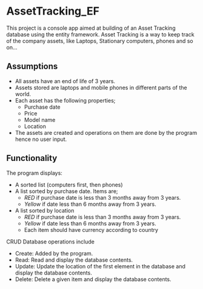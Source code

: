 # AssetTracking_EF
This project is a  console app aimed at building of an Asset Tracking database using the entity framework. 
Asset Tracking is a way to keep track of the company assets, like Laptops, Stationary computers, phones and so on... 

## Assumptions
- All assets have an end of life of 3 years. 
- Assets stored are laptops and mobile phones in different parts of the world.
- Each asset has the following properties;
  - Purchase date
  - Price
  - Model name
  - Location
- The assets are created and operations on them are done by the program hence no user input.

## Functionality
The program displays: 
- A sorted list (computers first, then phones) 
- A list sorted by purchase date. Items are; 
  - *RED* if purchase date is less than 3 months away from 3 years.
  - *Yellow* if date less than 6 months away from 3 years. 
- A list sorted by location
  - *RED* if purchase date is less than 3 months away from 3 years.
  - *Yellow* if date less than 6 months away from 3 years. 
  - Each item should have currency according to country

CRUD Database operations include
- Create: Added by the program.
- Read: Read and display the database contents.
- Update: Update the location of the first element in the database and display the database contents.
- Delete: Delete a given item and display the database contents.
